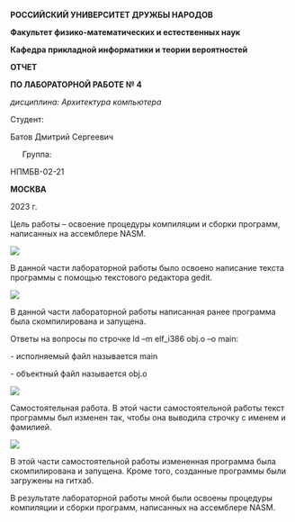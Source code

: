 ﻿**РОССИЙСКИЙ УНИВЕРСИТЕТ ДРУЖБЫ НАРОДОВ**

**Факультет физико-математических и естественных наук**

**Кафедра прикладной информатики и теории вероятностей**





**ОТЧЕТ** 

**ПО ЛАБОРАТОРНОЙ РАБОТЕ № 4**

*дисциплина:	Архитектура компьютера*	 









Студент:                                     

Батов Дмитрий Сергеевич

`	`Группа:   

НПМБВ-02-21                                    






**МОСКВА**

2023 г.

Цель работы – освоение процедуры компиляции и сборки программ, написанных на ассемблере NASM.

![](Aspose.Words.7669a5a1-9fb7-411a-8f2b-e949726d0f47.001.png)

В данной части лабораторной работы было освоено написание текста программы с помощью текстового редактора gedit.

![](Aspose.Words.7669a5a1-9fb7-411a-8f2b-e949726d0f47.002.png)

В данной части лабораторной работы написанная ранее программа была скомпилирована и запущена.

Ответы на вопросы по строчке ld –m elf\_i386 obj.o –o main:

\- исполняемый файл называется main

\- объектный файл называется obj.o

![](Aspose.Words.7669a5a1-9fb7-411a-8f2b-e949726d0f47.003.png)

Самостоятельная работа. В этой части самостоятельной работы текст программы был изменен так, чтобы она выводила строчку с именем и фамилией.

![](Aspose.Words.7669a5a1-9fb7-411a-8f2b-e949726d0f47.004.png)

В этой части самостоятельной работы измененная программа была скомпилирована и запущена. Кроме того, созданные программы были загружены на гитхаб.

В результате лабораторной работы мной были освоены процедуры компиляции и сборки программ, написанных на ассемблере NASM.
